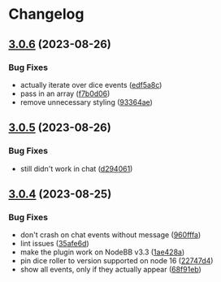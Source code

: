 # Changelog

## [3.0.6](https://github.com/Wieloswiat/nodebb-plugin-ws-dice/compare/v3.0.5...v3.0.6) (2023-08-26)


### Bug Fixes

* actually iterate over dice events ([edf5a8c](https://github.com/Wieloswiat/nodebb-plugin-ws-dice/commit/edf5a8c696f38a28d06bbf379b61867160abb49a))
* pass in an array ([f7b0d06](https://github.com/Wieloswiat/nodebb-plugin-ws-dice/commit/f7b0d067bec380614c526c01ec6445d8541a7913))
* remove unnecessary styling ([93364ae](https://github.com/Wieloswiat/nodebb-plugin-ws-dice/commit/93364ae19fe0631cccb40519eb8db9a4dec11edf))

## [3.0.5](https://github.com/Wieloswiat/nodebb-plugin-ws-dice/compare/v3.0.4...v3.0.5) (2023-08-26)


### Bug Fixes

* still didn't work in chat ([d294061](https://github.com/Wieloswiat/nodebb-plugin-ws-dice/commit/d294061fa932f39c722e626ee083ca8ffe5ae6ab))

## [3.0.4](https://github.com/Wieloswiat/nodebb-plugin-ws-dice/compare/v3.0.3...v3.0.4) (2023-08-25)


### Bug Fixes

* don't crash on chat events without message ([960fffa](https://github.com/Wieloswiat/nodebb-plugin-ws-dice/commit/960fffaebda4fec2cc84e256e26600afc84ef085))
* lint issues ([35afe6d](https://github.com/Wieloswiat/nodebb-plugin-ws-dice/commit/35afe6d77ea25b1fb9df8903f1c97ceda0241b39))
* make the plugin work on NodeBB v3.3 ([1ae428a](https://github.com/Wieloswiat/nodebb-plugin-ws-dice/commit/1ae428a3e4444ea6a307a8527bf507a9f8c31cf4))
* pin dice roller to version supported on node 16 ([22747d4](https://github.com/Wieloswiat/nodebb-plugin-ws-dice/commit/22747d482805b0aed45cb591fddf57c14eb4fa4b))
* show all events, only if they actually appear ([68f91eb](https://github.com/Wieloswiat/nodebb-plugin-ws-dice/commit/68f91eb224a940a20c30aaa0f27b22a5eeeb9828))
